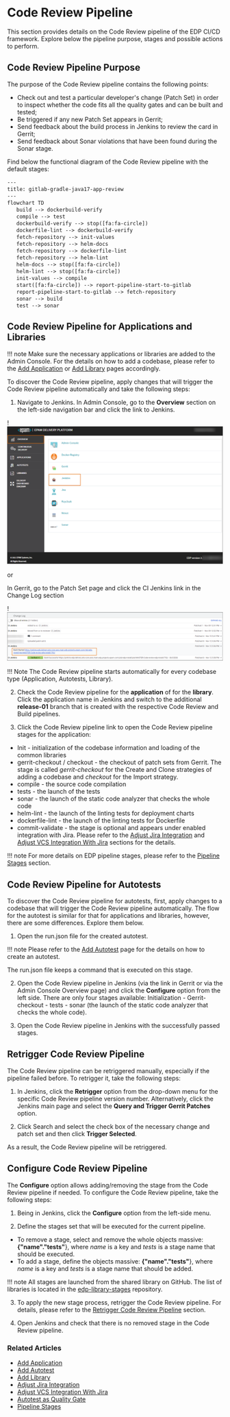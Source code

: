 # Code Review Pipeline

This section provides details on the Code Review pipeline of the EDP CI/CD framework. Explore below the pipeline purpose, stages and possible actions to perform.

## Code Review Pipeline Purpose

The purpose of the Code Review pipeline contains the following points:

* Check out and test a particular developer's change (Patch Set) in order to inspect whether the code fits all the quality gates and can be built and tested;
* Be triggered if any new Patch Set appears in Gerrit;
* Send feedback about the build process in Jenkins to review the card in Gerrit;
* Send feedback about Sonar violations that have been found during the Sonar stage.

Find below the functional diagram of the Code Review pipeline with the default stages:

```mermaid
---
title: gitlab-gradle-java17-app-review
---
flowchart TD
   build --> dockerbuild-verify
   compile --> test
   dockerbuild-verify --> stop([fa:fa-circle])
   dockerfile-lint --> dockerbuild-verify
   fetch-repository --> init-values
   fetch-repository --> helm-docs
   fetch-repository --> dockerfile-lint
   fetch-repository --> helm-lint
   helm-docs --> stop([fa:fa-circle])
   helm-lint --> stop([fa:fa-circle])
   init-values --> compile
   start([fa:fa-circle]) --> report-pipeline-start-to-gitlab
   report-pipeline-start-to-gitlab --> fetch-repository
   sonar --> build
   test --> sonar
```

## Code Review Pipeline for Applications and Libraries

!!! note
    Make sure the necessary applications or libraries are added to the Admin Console. For the details on how to add a codebase, please refer to the [Add Application](add-application.md) or [Add Library](add-library.md) pages accordingly.

To discover the Code Review pipeline, apply changes that will trigger the Code Review pipeline automatically and take the following steps:

1. Navigate to Jenkins. In Admin Console, go to the **Overview** section on the left-side navigation bar and click the link to Jenkins.

  !![Link to Jenkins](../assets/user-guide/link-to-jenkins.png "Link to Jenkins")

  or

  In Gerrit, go to the Patch Set page and click the CI Jenkins link in the Change Log section

  !![Link from Gerrit](../assets/user-guide/link-from-gerrit.png "Link from Gerrit")

  !!! Note
      The Code Review pipeline starts automatically for every codebase type (Application, Autotests, Library).

2. Check the Code Review pipeline for the **application** of for the **library**. Click the application name in Jenkins and switch to the additional **release-01** branch that is created with the respective Code Review and Build pipelines.

3. Click the Code Review pipeline link to open the Code Review pipeline stages for the application:
  * Init - initialization of the codebase information and loading of the common libraries
  * gerrit-checkout / checkout - the checkout of patch sets from Gerrit. The stage is called _gerrit-checkout_ for the Create and Clone strategies of adding a codebase and _checkout_ for the Import strategy.
  * compile - the source code compilation
  * tests - the launch of the tests
  * sonar - the launch of the static code analyzer that checks the whole code
  * helm-lint - the launch of the linting tests for deployment charts
  * dockerfile-lint - the launch of the linting tests for Dockerfile
  * commit-validate - the stage is optional and appears under enabled integration with Jira. Please refer to the [Adjust Jira Integration](../operator-guide/jira-integration.md) and [Adjust VCS Integration With Jira](../operator-guide/jira-gerrit-integration.md) sections for the details.

!!! note
    For more details on EDP pipeline stages, please refer to the [Pipeline Stages](pipeline-stages.md) section.

## Code Review Pipeline for Autotests

To discover the Code Review pipeline for autotests, first, apply changes to a codebase that will trigger the Code Review pipeline automatically. The flow for the autotest is similar for that for applications and libraries, however, there are some differences. Explore them below.

1. Open the run.json file for the created autotest.

  !!! note
      Please refer to the [Add Autotest](add-autotest.md) page for the details on how to create an autotest.

  The run.json file keeps a command that is executed on this stage.

2. Open the Code Review pipeline in Jenkins (via the link in Gerrit or via the Admin Console Overview page) and click the **Configure** option from the left side. There are only four stages available:
Initialization - Gerrit-checkout - tests - sonar (the launch of the static code analyzer that checks the whole code).

3. Open the Code Review pipeline in Jenkins with the successfully passed stages.

## Retrigger Code Review Pipeline

The Code Review pipeline can be retriggered manually, especially if the pipeline failed before. To retrigger it, take the following steps:

1. In Jenkins, click the **Retrigger** option from the drop-down menu for the specific Code Review pipeline version number. Alternatively, click the Jenkins main page and select the **Query and Trigger Gerrit Patches** option.

2. Click Search and select the check box of the necessary change and patch set and then click **Trigger Selected**.

 As a result, the Code Review pipeline will be retriggered.

## Configure Code Review Pipeline

The **Configure** option allows adding/removing the stage from the Code Review pipeline if needed. To configure the Code Review pipeline, take the following steps:

1. Being in Jenkins, click the **Configure** option from the left-side menu.

2. Define the stages set that will be executed for the current pipeline.<br>
  * To remove a stage, select and remove the whole objects massive: **{"name"."tests"**}, where _name_ is a key and _tests_ is a stage name that should be executed.<br>
  * To add a stage, define the objects massive: **{"name"."tests"**}, where _name_ is a key and _tests_ is a stage name that should be added.

  !!! note
      All stages are launched from the shared library on GitHub. The list of libraries is located in the [edp-library-stages](https://github.com/epam/edp-library-stages) repository.

3. To apply the new stage process, retrigger the Code Review pipeline. For details, please refer to the [Retrigger Code Review Pipeline](#retrigger-code-review-pipeline) section.

4. Open Jenkins and check that there is no removed stage in the Code Review pipeline.

### Related Articles

* [Add Application](add-application.md)
* [Add Autotest](add-autotest.md)
* [Add Library](add-library.md)
* [Adjust Jira Integration](../operator-guide/jira-integration.md)
* [Adjust VCS Integration With Jira](../operator-guide/jira-gerrit-integration.md)
* [Autotest as Quality Gate](../use-cases/autotest-as-quality-gate.md)
* [Pipeline Stages](pipeline-stages.md)
